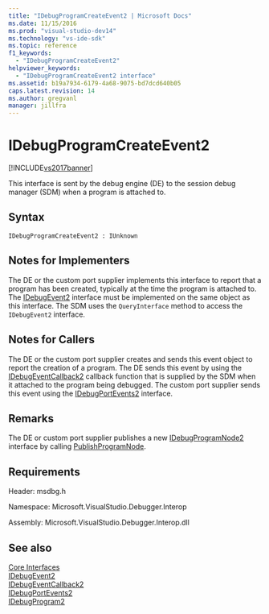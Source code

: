 ```yaml
---
title: "IDebugProgramCreateEvent2 | Microsoft Docs"
ms.date: 11/15/2016
ms.prod: "visual-studio-dev14"
ms.technology: "vs-ide-sdk"
ms.topic: reference
f1_keywords: 
  - "IDebugProgramCreateEvent2"
helpviewer_keywords: 
  - "IDebugProgramCreateEvent2 interface"
ms.assetid: b19a7934-6179-4a68-9075-bd7dcd640b05
caps.latest.revision: 14
ms.author: gregvanl
manager: jillfra
---
```

# IDebugProgramCreateEvent2
[!INCLUDE[vs2017banner](../../../includes/vs2017banner.md)]

This interface is sent by the debug engine (DE) to the session debug manager (SDM) when a program is attached to.  
  
## Syntax  
  
```  
IDebugProgramCreateEvent2 : IUnknown  
```  
  
## Notes for Implementers  
 The DE or the custom port supplier implements this interface to report that a program has been created, typically at the time the program is attached to. The [IDebugEvent2](../../../extensibility/debugger/reference/idebugevent2.md) interface must be implemented on the same object as this interface. The SDM uses the `QueryInterface` method to access the `IDebugEvent2` interface.  
  
## Notes for Callers  
 The DE or the custom port supplier creates and sends this event object to report the creation of a program. The DE sends this event by using the [IDebugEventCallback2](../../../extensibility/debugger/reference/idebugeventcallback2.md) callback function that is supplied by the SDM when it attached to the program being debugged. The custom port supplier sends this event using the [IDebugPortEvents2](../../../extensibility/debugger/reference/idebugportevents2.md) interface.  
  
## Remarks  
 The DE or custom port supplier publishes a new [IDebugProgramNode2](../../../extensibility/debugger/reference/idebugprogramnode2.md) interface by calling [PublishProgramNode](../../../extensibility/debugger/reference/idebugprogrampublisher2-publishprogramnode.md).  
  
## Requirements  
 Header: msdbg.h  
  
 Namespace: Microsoft.VisualStudio.Debugger.Interop  
  
 Assembly: Microsoft.VisualStudio.Debugger.Interop.dll  
  
## See also  
 [Core Interfaces](../../../extensibility/debugger/reference/core-interfaces.md)   
 [IDebugEvent2](../../../extensibility/debugger/reference/idebugevent2.md)   
 [IDebugEventCallback2](../../../extensibility/debugger/reference/idebugeventcallback2.md)   
 [IDebugPortEvents2](../../../extensibility/debugger/reference/idebugportevents2.md)   
 [IDebugProgram2](../../../extensibility/debugger/reference/idebugprogram2.md)
